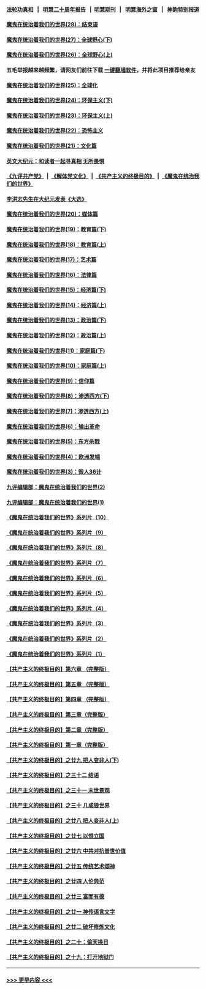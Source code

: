 #### [法轮功真相](https://github.com/gfw-breaker/truth/blob/master/README.md?t=0) &nbsp;&nbsp;|&nbsp;&nbsp; [明慧二十周年报告](https://github.com/gfw-breaker/mh-reports/blob/master/README.md?t=0) &nbsp;&nbsp;|&nbsp;&nbsp;[明慧期刊](https://github.com/gfw-breaker/mh-qikan) &nbsp;&nbsp;|&nbsp;&nbsp; [明慧海外之窗](https://github.com/gfw-breaker/mh-news/blob/master/README.md?t=0) &nbsp;&nbsp;|&nbsp;&nbsp; [神韵特别报道](https://github.com/gfw-breaker/mh-news/blob/master/shenyun.md?t=0)
#### [魔鬼在统治着我们的世界(28)：结束语](../pages/nsc422/n10936246.md?t=07050151) 
#### [魔鬼在统治着我们的世界(27)：全球野心(下)](../pages/nsc422/n10928319.md?t=07050151) 
#### [魔鬼在统治着我们的世界(26)：全球野心(上)](../pages/nsc422/n10900318.md?t=07050151) 
#### 五毛举报越来越频繁，请网友们前往下载 [一键翻墙软件](https://github.com/gfw-breaker/ssr-accounts)，并将此项目推荐给亲友
#### [魔鬼在统治着我们的世界(25)：全球化](../pages/nsc422/n10788205.md?t=07050151) 
#### [魔鬼在统治着我们的世界(24)：环保主义(下)](../pages/nsc422/n10695307.md?t=07050151) 
#### [魔鬼在统治着我们的世界(23)：环保主义(上)](../pages/nsc422/n10688613.md?t=07050151) 
#### [魔鬼在统治着我们的世界(22)：恐怖主义](../pages/nsc422/n10614727.md?t=07050151) 
#### [魔鬼在统治着我们的世界(21)：文化篇](../pages/nsc422/n10597706.md?t=07050151) 
#### [英文大纪元：和读者一起寻真相 无所畏惧](../pages/nsc422/n12542027.md?t=07050151) 
#### [《九评共产党》](https://github.com/begood0513/9ping.md/blob/master/README.md) &nbsp;|&nbsp; [《解体党文化》](../../../../jtdwh.md/blob/master/README.md)  &nbsp;|&nbsp; [《共产主义的终极目的》](../../../../gczydzjmd.md/blob/master/README.md) &nbsp;|&nbsp; [《魔鬼在统治我们的世界》](../../../../mgztzwmdsj.md/blob/master/README.md) 
#### [李洪志先生在大纪元发表《大选》](../pages/nsc422/n12534746.md?t=07050151) 
#### [魔鬼在统治着我们的世界(20)：媒体篇](../pages/nsc422/n10586579.md?t=07050151) 
#### [魔鬼在统治着我们的世界(19)：教育篇(下)](../pages/nsc422/n10564808.md?t=07050151) 
#### [魔鬼在统治着我们的世界(18)：教育篇(上)](../pages/nsc422/n10526970.md?t=07050151) 
#### [魔鬼在统治着我们的世界(17)：艺术篇](../pages/nsc422/n10499093.md?t=07050151) 
#### [魔鬼在统治着我们的世界(16)：法律篇](../pages/nsc422/n10485969.md?t=07050151) 
#### [魔鬼在统治着我们的世界(15)：经济篇(下)](../pages/nsc422/n10469975.md?t=07050151) 
#### [魔鬼在统治着我们的世界(14)：经济篇(上)](../pages/nsc422/n10457370.md?t=07050151) 
#### [魔鬼在统治着我们的世界(13)：政治篇(下)](../pages/nsc422/n10448270.md?t=07050151) 
#### [魔鬼在统治着我们的世界(12)：政治篇(上)](../pages/nsc422/n10444576.md?t=07050151) 
#### [魔鬼在统治着我们的世界(11)：家庭篇(下)](../pages/nsc422/n10440961.md?t=07050151) 
#### [魔鬼在统治着我们的世界(10)：家庭篇(上)](../pages/nsc422/n10435448.md?t=07050151) 
#### [魔鬼在统治着我们的世界(9)：信仰篇](../pages/nsc422/n10432159.md?t=07050151) 
#### [魔鬼在统治着我们的世界(8)：渗透西方(下)](../pages/nsc422/n10429603.md?t=07050151) 
#### [魔鬼在统治着我们的世界(7)：渗透西方(上)](../pages/nsc422/n10426013.md?t=07050151) 
#### [魔鬼在统治着我们的世界(6)：输出革命](../pages/nsc422/n10421536.md?t=07050151) 
#### [魔鬼在统治着我们的世界(5)：东方杀戮](../pages/nsc422/n10417707.md?t=07050151) 
#### [魔鬼在统治着我们的世界(4)：欧洲发端](../pages/nsc422/n10414890.md?t=07050151) 
#### [魔鬼在统治着我们的世界(3)：毁人36计](../pages/nsc422/n10411583.md?t=07050151) 
#### [九评编辑部：魔鬼在统治着我们的世界(2)](../pages/nsc422/n10410036.md?t=07050151) 
#### [九评编辑部：魔鬼在统治着我们的世界(1)](../pages/nsc422/n10406825.md?t=07050151) 
#### [《魔鬼在统治着我们的世界》系列片（10）](../pages/nsc422/n12292670.md?t=07050151) 
#### [《魔鬼在统治着我们的世界》系列片（9）](../pages/nsc422/n12290859.md?t=07050151) 
#### [《魔鬼在统治着我们的世界》系列片（8）](../pages/nsc422/n12287445.md?t=07050151) 
#### [《魔鬼在统治着我们的世界》系列片（7）](../pages/nsc422/n12283425.md?t=07050151) 
#### [《魔鬼在统治着我们的世界》系列片（6）](../pages/nsc422/n12282314.md?t=07050151) 
#### [《魔鬼在统治着我们的世界》系列片（5）](../pages/nsc422/n12281419.md?t=07050151) 
#### [《魔鬼在统治着我们的世界》系列片（4）](../pages/nsc422/n12274024.md?t=07050151) 
#### [《魔鬼在统治着我们的世界》系列片（3）](../pages/nsc422/n12271322.md?t=07050151) 
#### [《魔鬼在统治着我们的世界》系列片（2）](../pages/nsc422/n12269049.md?t=07050151) 
#### [《魔鬼在统治着我们的世界》系列片（1）](../pages/nsc422/n12267575.md?t=07050151) 
#### [【共产主义的终极目的】第六章 （完整版）](../pages/nsc422/n11428913.md?t=07050151) 
#### [【共产主义的终极目的】第五章 （完整版）](../pages/nsc422/n11428912.md?t=07050151) 
#### [【共产主义的终极目的】第四章 （完整版）](../pages/nsc422/n11428907.md?t=07050151) 
#### [【共产主义的终极目的】第三章（完整版）](../pages/nsc422/n11428848.md?t=07050151) 
#### [【共产主义的终极目的】第二章（完整版）](../pages/nsc422/n11428831.md?t=07050151) 
#### [【共产主义的终极目的】第一章（完整版）](../pages/nsc422/n11417651.md?t=07050151) 
#### [【共产主义的终极目的】之廿九 把人变非人(下)](../pages/nsc422/n11344140.md?t=07050151) 
#### [【共产主义的终极目的】之三十二 结语](../pages/nsc422/n11360535.md?t=07050151) 
#### [【共产主义的终极目的】之三十一 末世景观](../pages/nsc422/n11351129.md?t=07050151) 
#### [【共产主义的终极目的】之三十 几成狼世界](../pages/nsc422/n11348280.md?t=07050151) 
#### [【共产主义的终极目的】之廿八 把人变非人(上)](../pages/nsc422/n11340492.md?t=07050151) 
#### [【共产主义的终极目的】之廿七 以恨立国](../pages/nsc422/n11336944.md?t=07050151) 
#### [【共产主义的终极目的】之廿六 中共对抗普世价值](../pages/nsc422/n11324785.md?t=07050151) 
#### [【共产主义的终极目的】之廿五 传统艺术颂神](../pages/nsc422/n11296396.md?t=07050151) 
#### [【共产主义的终极目的】之廿四 人伦典范](../pages/nsc422/n11296397.md?t=07050151) 
#### [【共产主义的终极目的】之廿三 富而有德](../pages/nsc422/n11283598.md?t=07050151) 
#### [【共产主义的终极目的】之廿一 神传语言文字](../pages/nsc422/n11263265.md?t=07050151) 
#### [【共产主义的终极目的】之廿二 破坏修炼文化](../pages/nsc422/n11245728.md?t=07050151) 
#### [【共产主义的终极目的】之二十：偷天换日](../pages/nsc422/n11238846.md?t=07050151) 
#### [【共产主义的终极目的】之十九：打开地狱门](../pages/nsc422/n11206376.md?t=07050151) 

----
#### [ >>> 更早内容 <<< ](../indexes/nsc422-earlier.md)
